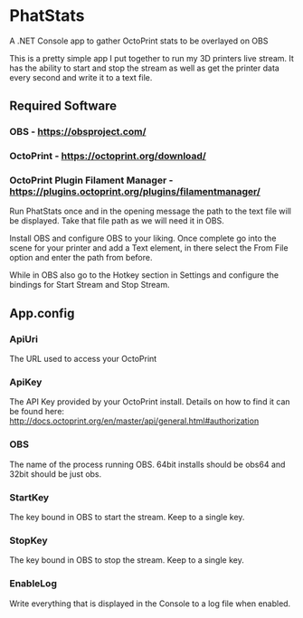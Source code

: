 # PhatStats
A .NET Console app to gather OctoPrint stats to be overlayed on OBS

This is a pretty simple app I put together to run my 3D printers live stream. It has the ability to start and stop the stream as well as get the printer data every second and write it to a text file.

## Required Software
### OBS - https://obsproject.com/
### OctoPrint - https://octoprint.org/download/
### OctoPrint Plugin Filament Manager - https://plugins.octoprint.org/plugins/filamentmanager/

Run PhatStats once and in the opening message the path to the text file will be displayed. Take that file path as we will need it in OBS.

Install OBS and configure OBS to your liking. Once complete go into the scene for your printer and add a Text element, in there select the From File option and enter the path from before.

While in OBS also go to the Hotkey section in Settings and configure the bindings for Start Stream and Stop Stream.


## App.config

### ApiUri
The URL used to access your OctoPrint

### ApiKey
The API Key provided by your OctoPrint install. Details on how to find it can be found here: http://docs.octoprint.org/en/master/api/general.html#authorization

### OBS
The name of the process running OBS. 64bit installs should be obs64 and 32bit should be just obs.

### StartKey
The key bound in OBS to start the stream. Keep to a single key.

### StopKey
The key bound in OBS to stop the stream. Keep to a single key.

### EnableLog
Write everything that is displayed in the Console to a log file when enabled.
